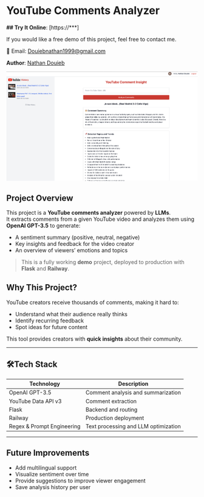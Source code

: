# YouTube Comments Analyzer 

**## Try It Online**: [https://***]

If you would like a free demo of this project, feel free to contact me.

📩 Email: Douiebnathan1999@gmail.com

**Author**: [Nathan Douieb](https://github.com/Nathdo)

![Weights](Capture.png)

## Project Overview

This project is a **YouTube comments analyzer** powered by **LLMs**.  
It extracts comments from a given YouTube video and analyzes them using **OpenAI GPT-3.5** to generate:

- A sentiment summary (positive, neutral, negative)
- Key insights and feedback for the video creator
- An overview of viewers’ emotions and topics

> This is a fully working **demo** project, deployed to production with **Flask** and **Railway**.

## Why This Project?

YouTube creators receive thousands of comments, making it hard to:
- Understand what their audience really thinks
- Identify recurring feedback
- Spot ideas for future content

This tool provides creators with **quick insights** about their community.

---

## 🛠Tech Stack

| Technology | Description |
|------------|-------------|
| OpenAI GPT-3.5 | Comment analysis and summarization |
| YouTube Data API v3 | Comment extraction |
| Flask | Backend and routing |
| Railway | Production deployment |
| Regex & Prompt Engineering | Text processing and LLM optimization |

---

## Future Improvements

- Add multilingual support
- Visualize sentiment over time
- Provide suggestions to improve viewer engagement
- Save analysis history per user
